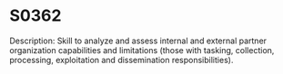 # S0362
Description: Skill to analyze and assess internal and external partner organization capabilities and limitations (those with tasking, collection, processing, exploitation and dissemination responsibilities).
